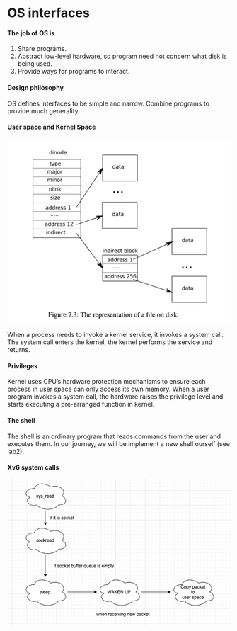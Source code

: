 # OS interfaces

#### The job of OS is

1. Share programs.
2. Abstract low-level hardware, so program need not concern what disk is being used.
3. Provide ways for programs to interact.

#### Design philosophy

OS defines interfaces to be simple and narrow. Combine programs to provide much generality.

#### User space and Kernel Space

![](../.gitbook/assets/image%20%282%29.png)

When a process needs to invoke a kernel service, it invokes a system call. The system call enters the kernel, the kernel performs the service and returns.

#### Privileges

Kernel uses CPU’s hardware protection mechanisms to ensure each process in user space can only access its own memory. When a user program invokes a system call, the hardware raises the privilege level and starts executing a pre-arranged function in kernel.

#### The shell

The shell is an ordinary program that reads commands from the user and executes them. In our journey, we will be implement a new shell ourself \(see lab2\).

#### Xv6 system calls

![](../.gitbook/assets/image%20%2810%29.png)

